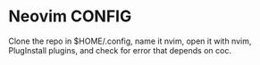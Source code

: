 # Neovim CONFIG

Clone the repo in $HOME/.config, name it nvim, open it with nvim, PlugInstall 
plugins, and check for error that depends on coc.
